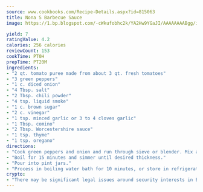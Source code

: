 ```yaml
---
source: www.cookbooks.com/Recipe-Details.aspx?id=815063
title: Nona S Barbecue Sauce
image: https://1.bp.blogspot.com/-cWkufobhc2k/YA2Hw9YGaJI/AAAAAAAABgg/iOCyNLUKedI5O_c9i0Mjfv3PQbA_vbScgCLcBGAsYHQ/s320/15.png

yield: 7
ratingValue: 4.2
calories: 256 calories
reviewCount: 153
cookTime: PT0H
prepTime: PT20M
ingredients:
- "2 qt. tomato puree made from about 3 qt. fresh tomatoes"
- "3 green peppers"
- "1 c. diced onion"
- "4 Tbsp. salt"
- "2 Tbsp. chili powder"
- "4 tsp. liquid smoke"
- "1 c. brown sugar"
- "2 c. vinegar"
- "1 tsp. minced garlic or 3 to 4 cloves garlic"
- "1 Tbsp. comino"
- "2 Tbsp. Worcestershire sauce"
- "1 tsp. thyme"
- "1 tsp. oregano"
directions:
- "Cook green peppers and onion and run through sieve or blender. Mix all ingredients together."
- "Boil for 15 minutes and simmer until desired thickness."
- "Pour into pint jars."
- "Process in boiling water bath for 10 minutes, or store in refrigerator."
crypto:
- "There may be significant legal issues around security interests in Bitcoin."
---
```

